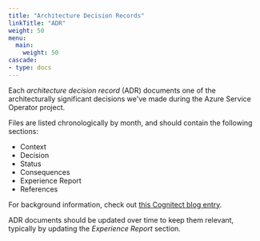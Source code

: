 ```yaml
---
title: "Architecture Decision Records"
linkTitle: "ADR"
weight: 50
menu:
  main:
    weight: 50
cascade:
- type: docs
---
```


Each *architecture decision record* (ADR) documents one of the architecturally significant decisions we've made during the Azure Service Operator project.

Files are listed chronologically by month, and should contain the following sections:

* Context
* Decision
* Status
* Consequences
* Experience Report
* References

For background information, check out [this Cognitect blog entry](https://www.cognitect.com/blog/2011/11/15/documenting-architecture-decisions).

ADR documents should be updated over time to keep them relevant, typically by updating the *Experience Report* section.
